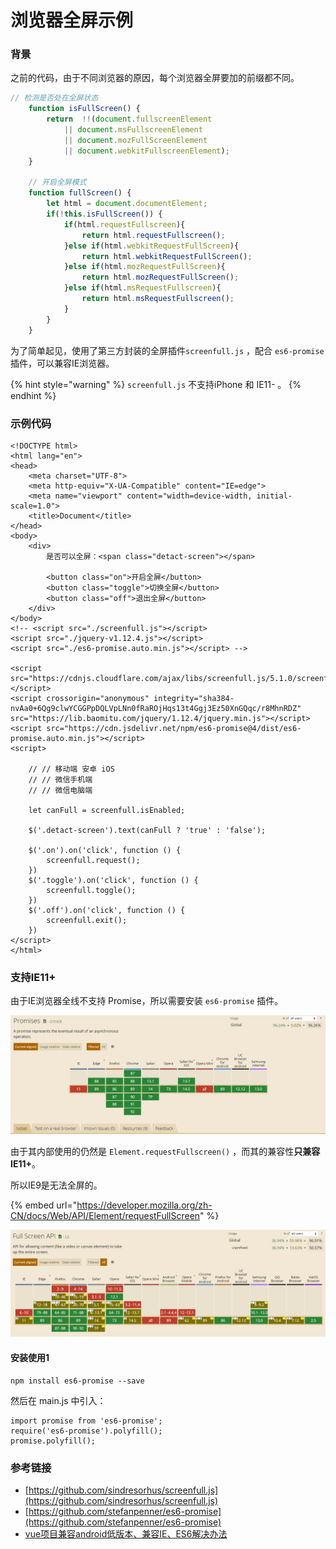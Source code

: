 # 浏览器全屏示例

### 背景

之前的代码，由于不同浏览器的原因，每个浏览器全屏要加的前缀都不同。

```javascript
// 检测是否处在全屏状态
    function isFullScreen() {
        return  !!(document.fullscreenElement
            || document.msFullscreenElement
            || document.mozFullScreenElement
            || document.webkitFullscreenElement);
    }

    // 开启全屏模式
    function fullScreen() {
        let html = document.documentElement;
        if(!this.isFullScreen()) {
            if(html.requestFullscreen){
                return html.requestFullscreen();
            }else if(html.webkitRequestFullScreen){
                return html.webkitRequestFullScreen();
            }else if(html.mozRequestFullScreen){
                return html.mozRequestFullScreen();
            }else if(html.msRequestFullscreen){
                return html.msRequestFullscreen();
            }
        }
    }
```

为了简单起见，使用了第三方封装的全屏插件`screenfull.js` ，配合 `es6-promise` 插件，可以兼容IE浏览器。

{% hint style="warning" %}
`screenfull.js` 不支持iPhone 和 IE11- 。
{% endhint %}

### 示例代码

```markup
<!DOCTYPE html>
<html lang="en">
<head>
    <meta charset="UTF-8">
    <meta http-equiv="X-UA-Compatible" content="IE=edge">
    <meta name="viewport" content="width=device-width, initial-scale=1.0">
    <title>Document</title>
</head>
<body>
    <div>
        是否可以全屏：<span class="detact-screen"></span>

        <button class="on">开启全屏</button>
        <button class="toggle">切换全屏</button>
        <button class="off">退出全屏</button>
    </div>
</body>
<!-- <script src="./screenfull.js"></script>
<script src="./jquery-v1.12.4.js"></script>
<script src="./es6-promise.auto.min.js"></script> -->

<script src="https://cdnjs.cloudflare.com/ajax/libs/screenfull.js/5.1.0/screenfull.min.js"></script>
<script crossorigin="anonymous" integrity="sha384-nvAa0+6Qg9clwYCGGPpDQLVpLNn0fRaROjHqs13t4Ggj3Ez50XnGQqc/r8MhnRDZ" src="https://lib.baomitu.com/jquery/1.12.4/jquery.min.js"></script>
<script src="https://cdn.jsdelivr.net/npm/es6-promise@4/dist/es6-promise.auto.min.js"></script> 
<script>

    // // 移动端 安卓 iOS
    // // 微信手机端
    // // 微信电脑端

    let canFull = screenfull.isEnabled;

    $('.detact-screen').text(canFull ? 'true' : 'false');

    $('.on').on('click', function () {
        screenfull.request();
    })
    $('.toggle').on('click', function () {
        screenfull.toggle();
    })
    $('.off').on('click', function () {
        screenfull.exit();
    })
</script>
</html>
```

### 支持IE11+

由于IE浏览器全线不支持 Promise，所以需要安装 `es6-promise` 插件。

![](../.gitbook/assets/image.png)



由于其内部使用的仍然是 `Element.requestFullscreen()` ，而其的兼容性**只兼容IE11+**。

所以IE9是无法全屏的。

{% embed url="https://developer.mozilla.org/zh-CN/docs/Web/API/Element/requestFullScreen" %}

![](../.gitbook/assets/image%20%281%29.png)

#### 安装使用1

```text
npm install es6-promise --save
```

然后在 main.js 中引入：

```text
import promise from 'es6-promise';
require('es6-promise').polyfill();
promise.polyfill();
```

### 参考链接

* [https://github.com/sindresorhus/screenfull.js](https://github.com/sindresorhus/screenfull.js)
* [https://github.com/stefanpenner/es6-promise](https://github.com/stefanpenner/es6-promise)
* [vue项目兼容android低版本、兼容IE、ES6解决办法](https://blog.csdn.net/xr510002594/article/details/91378389)

